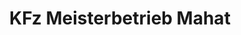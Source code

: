 ---
title: "KFz Meisterbetrieb Mahat"
url: /muenchen/kfz-meisterbetrieb-mahat/
shop: Autowerkstatt
---